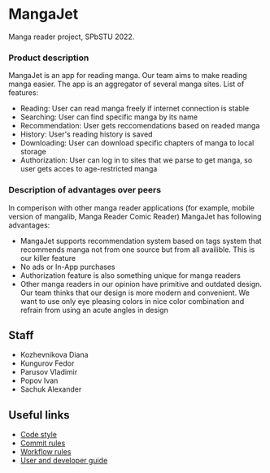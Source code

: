 # MangaJet
Manga reader project, SPbSTU 2022.

### Product description
MangaJet is an app for reading manga. Our team aims to make reading manga easier. The app is an aggregator of several manga sites.
List of features:
+ Reading: User can read manga freely if internet connection is stable
+ Searching: User can find specific manga by its name
+ Recommendation: User gets reccomendations based on readed manga
+ History: User's reading history is saved
+ Downloading: User can download specific chapters of manga to local storage
+ Authorization: User can log in to sites that we parse to get manga, so user gets acces to age-restricted manga 
### Description of advantages over peers
In comperison with other manga reader applications (for example, mobile version of mangalib, Manga Reader Comic Reader) MangaJet has following advantages:
+ MangaJet supports recommendation system based on tags system that recommends manga not from one source but from all availible. This is our killer feature
+ No ads or In-App purchases
+ Authorization feature is also something unique for manga readers
+ Other manga readers in our opinion have primitive and outdated design. Our team thinks that our design is more modern and convenient. We want to use only eye pleasing colors in nice color combination and refrain from using an acute angles in design
## Staff
+ Kozhevnikova Diana
+ Kungurov Fedor
+ Parusov Vladimir
+ Popov Ivan
+ Sachuk Alexander

## Useful links
+ [Code style](docs/code-rules.md)
+ [Commit rules](docs/commit-rules.md)
+ [Workflow rules](docs/workflow-rules.md)
+ [User and developer guide](docs/workflow-rules.md)